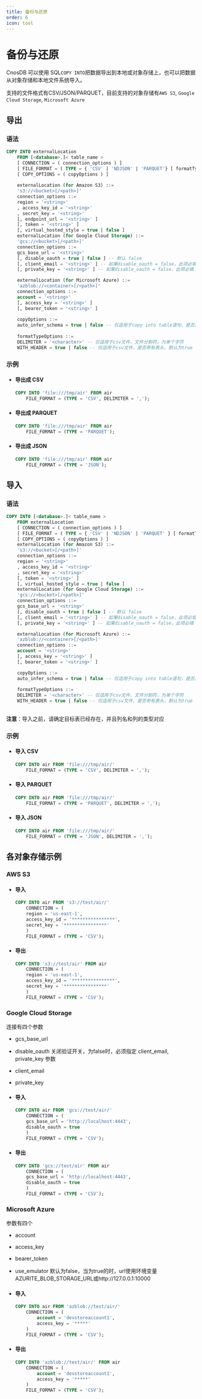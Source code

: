 ```yaml
---
title: 备份与还原
order: 6
icon: tool
---
```


# 备份与还原

CnosDB 可以使用 SQL`COPY INTO`把数据导出到本地或对象存储上，也可以把数据从对象存储和本地文件系统导入。

支持的文件格式有CSV/JSON/PARQUET，目前支持的对象存储有`AWS S3`, `Google Cloud
Storage`, `Microsoft Azure`

## 导出

### 语法

```sql
COPY INTO externalLocation
    FROM [<database>.]< table_name >
    [ CONNECTION = ( connection_options ) ]
    [ FILE_FORMAT = ( TYPE = { 'CSV' | 'NDJSON' | 'PARQUET'} [ formatTypeOptions ] ) ]
    [ COPY_OPTIONS = ( copyOptions ) ]
    
    externalLocation (for Amazon S3) ::=
    's3://<bucket>[/<path>]'
    connection_options ::=
    region = '<string>'
    , access_key_id = '<string>'
    , secret_key = '<string>'
    [, endpoint_url = '<string>' ]
    [, token = '<string>' ]
    [, virtual_hosted_style = true | false ]
    externalLocation (for Google Cloud Storage) ::=
    'gcs://<bucket>[/<path>]'
    connection_options ::=
    gcs_base_url = '<string>'
    [, disable_oauth = true | false ] -- 默认 false
    [, client_email = '<string>' ] -- 如果disable_oauth = false，此项必填
    [, private_key = '<string>' ] -- 如果disable_oauth = false，此项必填

    externalLocation (for Microsoft Azure) ::=
    'azblob://<container>[/<path>]'
    connection_options ::=
    account = '<string>'
    [, access_key = '<string>' ]
    [, bearer_token = '<string>' ]
    
    copyOptions ::=
    auto_infer_schema = true | false -- 仅适用于copy into table语句，是否自动推断文件的schema，如果为false则使用目标表的schema（copy into table中的table即为目标表
    
    formatTypeOptions ::=
    DELIMITER = '<character>' -- 仅适用于csv文件，文件分割符，为单个字符
    WITH_HEADER = true | false -- 仅适用于csv文件，是否带有表头，默认为true

```

### 示例

- #### 导出成 CSV

    ```sql
    COPY INTO 'file:///tmp/air' FROM air
        FILE_FORMAT = (TYPE = 'CSV', DELIMITER = ',');
    ```

- #### 导出成 PARQUET

    ```sql
    COPY INTO 'file:///tmp/air' FROM air
        FILE_FORMAT = (TYPE = 'PARQUET');
    ```

- #### 导出成 JSON

    ```sql
    COPY INTO 'file:///tmp/air' FROM air
        FILE_FORMAT = (TYPE = 'JSON');
    ```

## 导入

### 语法

```sql
COPY INTO [<database>.]< table_name >
    FROM externalLocation
    [ CONNECTION = ( connection_options ) ]
    [ FILE_FORMAT = ( TYPE = { 'CSV' | 'NDJSON' | 'PARQUET' } [ formatTypeOptions ] ) ]
    [ COPY_OPTIONS = ( copyOptions ) ]
    externalLocation (for Amazon S3) ::=
    's3://<bucket>[/<path>]'
    connection_options ::=
    region = '<string>'
    , access_key_id = '<string>'
    , secret_key = '<string>'
    [, token = '<string>' ]
    [, virtual_hosted_style = true | false ]
    externalLocation (for Google Cloud Storage) ::=
    'gcs://<bucket>[/<path>]'
    connection_options ::=
    gcs_base_url = '<string>'
    [, disable_oauth = true | false ] -- 默认 false
    [, client_email = '<string>' ] -- 如果disable_oauth = false，此项必填
    [, private_key = '<string>' ] -- 如果disable_oauth = false，此项必填

    externalLocation (for Microsoft Azure) ::=
    'azblob://<container>[/<path>]'
    connection_options ::=
    account = '<string>'
    [, access_key = '<string>' ]
    [, bearer_token = '<string>' ]

    copyOptions ::= 
    auto_infer_schema = true | false -- 仅适用于copy into table语句，是否自动推断文件的schema，如果为false则使用目标表的schema（copy into table中的table即为目标表）
    
    formatTypeOptions ::=
    DELIMITER = '<character>' -- 仅适用于csv文件，文件分割符，为单个字符
    WITH_HEADER = true | false -- 仅适用于csv文件，是否带有表头，默认为true
    
```

**注意**：导入之前，请确定目标表已经存在，并且列名和列的类型对应

### 示例

- #### 导入 CSV

    ```sql
    COPY INTO air FROM 'file:///tmp/air/'
        FILE_FORMAT = (TYPE = 'CSV', DELIMITER = ',');
    ```

- #### 导入 PARQUET

    ```sql
    COPY INTO air FROM 'file:///tmp/air/'
        FILE_FORMAT = (TYPE = 'PARQUET', DELIMITER = ',');
    ```

- #### 导入 JSON

    ```sql
    COPY INTO air FROM 'file:///tmp/air/'
        FILE_FORMAT = (TYPE = 'JSON', DELIMITER = ',');
    ```

## 各对象存储示例

### AWS S3

- #### 导入

    ```sql
    COPY INTO air FROM 's3://test/air/'
        CONNECTION = (
        region = 'us‑east‑1',
        access_key_id = '****************',
        secret_key = '****************'
        )
        FILE_FORMAT = (TYPE = 'CSV');
    ```

- #### 导出

    ```sql
    COPY INTO 's3://test/air' FROM air
        CONNECTION = (
        region = 'us‑east‑1',
        access_key_id = '****************',
        secret_key = '****************'
        )
        FILE_FORMAT = (TYPE = 'CSV');
    ```

### Google Cloud Storage

连接有四个参数

- gcs_base_url
- disable_oauth 关闭验证开关，为false时，必须指定 client_email, private_key 参数
- client_email
- private_key

- #### 导入

    ```sql
    COPY INTO air FROM 'gcs://test/air/'
        CONNECTION = (
        gcs_base_url = 'http://localhost:4443',
        disable_oauth = true
        )
        FILE_FORMAT = (TYPE = 'CSV');
    ```

- #### 导出

    ```sql
    COPY INTO 'gcs://test/air' FROM air
        CONNECTION = (
        gcs_base_url = 'http://localhost:4443',
        disable_oauth = true
        )
        FILE_FORMAT = (TYPE = 'CSV');
    ```

### Microsoft Azure

参数有四个

- account
- access_key
- bearer_token
- use_emulator 默认为false，当为true的时，url使用环境变量AZURITE_BLOB_STORAGE_URL或http://127.0.0.1:10000

- #### 导入

    ```sql
    COPY INTO air FROM 'azblob://test/air/'
        CONNECTION = (
            account = 'devstoreaccount1',
            access_key = '*****'
        )
        FILE_FORMAT = (TYPE = 'CSV'); 
    ```

- #### 导出

    ```sql
    COPY INTO 'azblob://test/air/' FROM air
        CONNECTION = (
            account = 'devstoreaccount1',
            access_key = '*****'
        )
        FILE_FORMAT = (TYPE = 'CSV'); 
    ```
